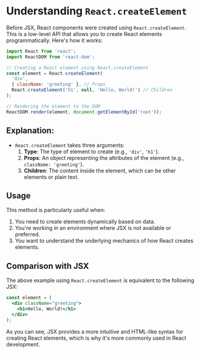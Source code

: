 # Understanding `React.createElement`

Before JSX, React components were created using `React.createElement`. This is a low-level API that allows you to create React elements programmatically. Here's how it works:

```javascript
import React from 'react';
import ReactDOM from 'react-dom';

// Creating a React element using React.createElement
const element = React.createElement(
  'div',
  { className: 'greeting' }, // Props
  React.createElement('h1', null, 'Hello, World!') // Children
);

// Rendering the element to the DOM
ReactDOM.render(element, document.getElementById('root'));
```

## Explanation:

* `React.createElement` takes three arguments:
   1. **Type**: The type of element to create (e.g., `'div'`, `'h1'`).
   2. **Props**: An object representing the attributes of the element (e.g., `className: 'greeting'`).
   3. **Children**: The content inside the element, which can be other elements or plain text.

## Usage

This method is particularly useful when:

1. You need to create elements dynamically based on data.
2. You're working in an environment where JSX is not available or preferred.
3. You want to understand the underlying mechanics of how React creates elements.

## Comparison with JSX

The above example using `React.createElement` is equivalent to the following JSX:

```jsx
const element = (
  <div className="greeting">
    <h1>Hello, World!</h1>
  </div>
);
```

As you can see, JSX provides a more intuitive and HTML-like syntax for creating React elements, which is why it's more commonly used in React development.